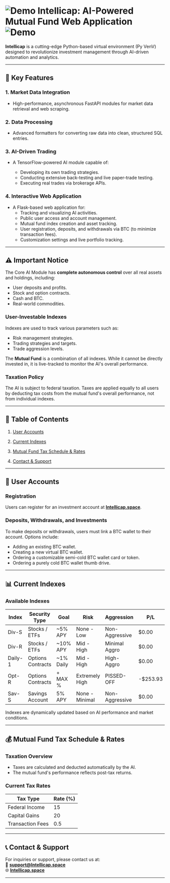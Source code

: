 # ![Demo](https://i.ibb.co/MTP6sgg/icons84576-python.gif) Intellicap: AI-Powered Mutual Fund Web Application ![Demo](https://i.ibb.co/MTP6sgg/icons84576-python.gif)

**Intellicap** is a cutting-edge Python-based virtual environment (Py VenV) designed to revolutionize investment management through AI-driven automation and analytics.

---

## 🚀 Key Features

### 1. **Market Data Integration**  

- High-performance, asynchronous FastAPI modules for market data retrieval and web scraping.

### 2. **Data Processing**  

- Advanced formatters for converting raw data into clean, structured SQL entries.

### 3. **AI-Driven Trading**  

- A TensorFlow-powered AI module capable of:

  - Developing its own trading strategies.  
  - Conducting extensive back-testing and live paper-trade testing.  
  - Executing real trades via brokerage APIs.  

### 4. **Interactive Web Application**

- A Flask-based web application for:  
  - Tracking and visualizing AI activities.  
  - Public user access and account management.  
  - Mutual fund index creation and asset tracking.  
  - User registration, deposits, and withdrawals via BTC (to minimize transaction fees).  
  - Customization settings and live portfolio tracking.

---

## ⚠️ **Important Notice**

The Core AI Module has **complete autonomous control** over all real assets and holdings, including:

- User deposits and profits.  
- Stock and option contracts.  
- Cash and BTC.  
- Real-world commodities.

### User-Investable Indexes

Indexes are used to track various parameters such as:

- Risk management strategies.  
- Trading strategies and targets.  
- Trade aggression levels.

The **Mutual Fund** is a combination of all indexes. While it cannot be directly invested in, it is live-tracked to monitor the AI's overall performance.

### Taxation Policy

The AI is subject to federal taxation. Taxes are applied equally to all users by deducting tax costs from the mutual fund's overall performance, not from individual indexes.

---

## 📑 Table of Contents

1. [User Accounts](#-user-accounts)

2. [Current Indexes](#-current-indexes)

3. [Mutual Fund Tax Schedule & Rates](#-mutual-fund-tax-schedule--rates)

4. [Contact & Support](#-contact--support)

---

## 👤 User Accounts

### Registration

Users can register for an investment account at **[Intellicap.space](https://intellicap.space)**.

### Deposits, Withdrawals, and Investments

To make deposits or withdrawals, users must link a BTC wallet to their account. Options include:

- Adding an existing BTC wallet.  
- Creating a new virtual BTC wallet.  
- Ordering a customizable semi-cold BTC wallet card or token.  
- Ordering a purely cold BTC wallet thumb drive.

---

## 📊 Current Indexes

### Available Indexes  

| **Index** | **Security Type**    | **Goal**     | **Risk**         | **Aggression** | **P/L**   | **Shares** | **Cost** | **Investment Total** |
|-----------|-----------------------|--------------|------------------|----------------|-----------|------------|----------|-----------------------|
| Div-S     | Stocks / ETFs         | ~5% APY      | None - Low       | Non-Aggressive| $0.00     | 0          | $0.00    | $0.00                |
| Div-R     | Stocks / ETFs         | ~10% APY     | Mid - High       | Minimal Aggro  | $0.00     | 0          | $0.00    | $0.00                |
| Daily-1   | Options Contracts     | ~1% Daily    | Mid - High       | High-Aggro     | $0.00     | 0          | $0.00    | $0.00                |
| Opt-R     | Options Contracts     | + MAX %      | Extremely High   | PISSED-OFF     | -$253.93  | 111        | $7.719   | $1,110.80            |
| Sav-S     | Savings Account       | 5% APY       | None - Minimal   | Non-Aggressive| $0.00     | 0          | $0.00    | $0.00                |

Indexes are dynamically updated based on AI performance and market conditions.

---

## 💰 Mutual Fund Tax Schedule & Rates

### Taxation Overview  

- Taxes are calculated and deducted automatically by the AI.  
- The mutual fund's performance reflects post-tax returns.  

### Current Tax Rates  

| **Tax Type**       | **Rate (%)** |
|--------------------|--------------|
| Federal Income     | 15           |
| Capital Gains      | 20           |
| Transaction Fees   | 0.5          |

---

## 📞 Contact & Support

For inquiries or support, please contact us at:  
📧 **[support@Intellicap.space](mailto:support@Intellicap.space)**  
🌐 **[Intellicap.space](https://intellicap.space)**

---
